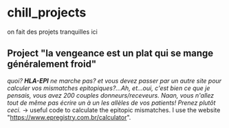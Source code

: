 # chill_projects
on fait des projets tranquilles ici


## Project "la vengeance est un plat qui se mange généralement froid" 
*quoi? **HLA-EPI** ne marche pas? et vous devez passer par un autre site pour calculer vos mismatches epitopiques?...Ah, et...oui, c'est bien ce que je pensais, vous avez 200 couples donneurs/receveurs.
Naan, vous n'allez tout de même pas écrire un à un les allèles de vos patients! Prenez plutôt ceci.*
-> useful code to calculate the epitopic mismatches. I use the website "https://www.epregistry.com.br/calculator".
